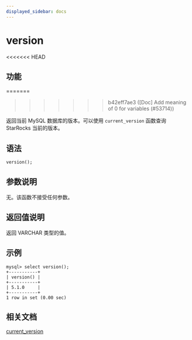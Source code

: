```yaml
---
displayed_sidebar: docs
---
```


# version

<<<<<<< HEAD
## 功能
=======

>>>>>>> b42eff7ae3 ([Doc] Add meaning of 0 for variables (#53714))

返回当前 MySQL 数据库的版本。可以使用 `current_version` 函数查询 StarRocks 当前的版本。

## 语法

```Haskell
version();
```

## 参数说明

无。该函数不接受任何参数。

## 返回值说明

返回 VARCHAR 类型的值。

## 示例

```Plain Text
mysql> select version();
+-----------+
| version() |
+-----------+
| 5.1.0     |
+-----------+
1 row in set (0.00 sec)
```

## 相关文档

[current_version](./current_version.md)
